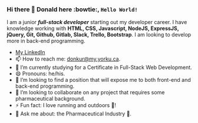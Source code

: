 ### Hi there 👋 Donald here :bowtie:, <code>Hello World!</code> 
I am a junior __*full-stack developer*__ starting out my developer career. I have knowledge working with **HTML, CSS, Javascript, NodeJS, ExpressJS, jQuery, Git, Github, Gitlab, Slack, Trello, Bootstrap**. I am looking to develop more in back-end programming. 

* [My LinkedIn](https://www.linkedin.com/in/donaldkurangwa/)
* 📫 How to reach me: donkur@my.yorku.ca.
* 🌱 I’m currently studying for a Certificate in Full-Stack Web Development.
* 😄 Pronouns: he/his.
* 👯 I’m looking to find a position that will expose me to both front-end and back-end programming.
* 👯 I’m looking to collaborate on any project that requires some pharmaceutical background.
* ⚡ Fun fact: I love running and outdoors :runner:!
* 💬 Ask me about: the Pharmaceutical Industry :pill:.
